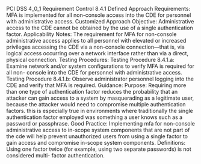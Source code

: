 PCI DSS 4_0_1 Requirement Control 8.4.1 Defined Approach Requirements: MFA is implemented for all non-console access into the CDE for personnel with administrative access. Customized Approach Objective: Administrative access to the CDE cannot be obtained by the use of a single authentication factor. Applicability Notes: The requirement for MFA for non-console administrative access applies to all personnel with elevated or increased privileges accessing the CDE via a non-console connection—that is, via logical access occurring over a network interface rather than via a direct, physical connection. Testing Procedures: Testing Procedure 8.4.1.a: Examine network and/or system configurations to verify MFA is required for all non- console into the CDE for personnel with administrative access. Testing Procedure 8.4.1.b: Observe administrator personnel logging into the CDE and verify that MFA is required. Guidance: Purpose: Requiring more than one type of authentication factor reduces the probability that an attacker can gain access to a system by masquerading as a legitimate user, because the attacker would need to compromise multiple authentication factors. this is especially true in environments where traditionally the single authentication factor employed was something a user knows such as a password or passphrase. Good Practice: Implementing mfa for non-console administrative access to in-scope system components that are not part of the cde will help prevent unauthorized users from using a single factor to gain access and compromise in-scope system components. Definitions: Using one factor twice (for example, using two separate passwords) is not considered multi- factor authentication.